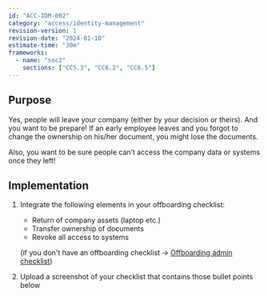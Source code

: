 ```yaml
---
id: "ACC-IDM-002"
category: "access/identity-management"
revision-version: 1
revision-date: "2024-01-10"
estimate-time: "30m"
frameworks:
  - name: "soc2"
    sections: ["CC5.3", "CC6.2", "CC6.5"]
---
```


## Purpose

Yes, people will leave your company (either by your decision or theirs). And you
want to be prepare! If an early employee leaves and you forgot to change the
ownership on his/her document, you might lose the documents.

Also, you want to be sure people can’t access the company data or systems once
they left!

## Implementation

1. Integrate the following elements in your offboarding checklist:

   - Return of company assets (laptop etc.)
   - Transfer ownership of documents
   - Revoke all access to systems

   (if you don't have an offboarding checklist →
   [Offboarding admin checklist](data/offboarding-admin-checklist.md))

2. Upload a screenshot of your checklist that contains those bullet points below
